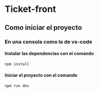 # Ticket-front

## Como iniciar el proyecto

### En una consola como la de vs-code
#### Instalar las dependencias con el comando
```js
npm install
```
#### Iniciar el proyecto con el comando
```js
npm run dev
```
